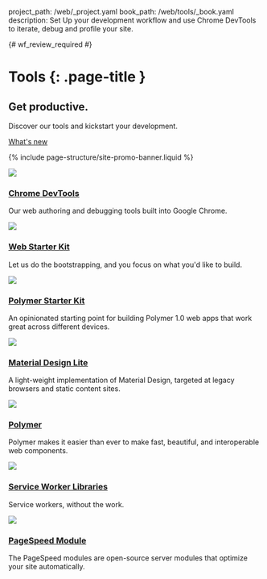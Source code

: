project_path: /web/_project.yaml
book_path: /web/tools/_book.yaml
description: Set Up your development workflow and use Chrome DevTools to iterate, debug and profile your site.

{# wf_review_required #}

# Tools {: .page-title }

<div class="wf-subheading">
  <div class="page-content mdl-grid">
    <div class="mdl-cell mdl-cell--6-col">
      <h2>Get productive.</h2>
    </div>
    <div class="mdl-cell mdl-cell--6-col">
      <p>Discover our tools and kickstart your development.</p>
      <a class="mdl-button mdl-js-button mdl-button--raised mdl-button--accent" href="/web/updates/devtools/">What's new</a>
    </div>
  </div>
</div>

{% include page-structure/site-promo-banner.liquid %}

<div class="page-content">

  <div class="mdl-grid">
    <div class="mdl-cell mdl-cell--6-col">
      <a href="{{site.WFBaseUrl}}/tools/chrome-devtools/"><img src="{{site.WFBaseUrl}}/tools/imgs/chrome-devtools.png"></a>
      <h3 class="mdl-typography--title"><a href="/web/tools/chrome-devtools">Chrome DevTools</a></h3>
      <p>Our web authoring and debugging tools built into Google Chrome.</p>
    </div>
    <div class="mdl-cell mdl-cell--6-col">
      <a href="{{site.WFBaseUrl}}/tools/starter-kit/"><img src="{{site.WFBaseUrl}}/tools/starter-kit/images/thumb.jpg"></a>
      <h3 class="mdl-typography--title"><a href="/web/tools/starter-kit/">Web Starter Kit</a></h3>
      <p>Let us do the bootstrapping, and you focus on what you'd like to build.</p>
    </div>
    <div class="mdl-cell mdl-cell--6-col">
      <a href="{{site.WFBaseUrl}}/tools/polymer-starter-kit/"><img src="{{site.WFBaseUrl}}/tools/polymer-starter-kit/thumb.jpg"></a>
      <h3 class="mdl-typography--title"><a href="/web/tools/polymer-starter-kit/">Polymer Starter Kit</a></h3>
      <p>An opinionated starting point for building Polymer 1.0 web apps that work great across different devices.</p>
    </div>
    <div class="mdl-cell mdl-cell--6-col">
      <a href="http://www.getmdl.io/"><img src="{{site.WFBaseUrl}}/tools/imgs/mdl-thumb.png"></a>
      <h3 class="mdl-typography--title"><a href="http://www.getmdl.io/">Material Design Lite</a></h3>
      <p>A light-weight implementation of Material Design, targeted at legacy browsers and static content sites.</p>
    </div>
    <div class="mdl-cell mdl-cell--6-col">
      <a href="https://www.polymer-project.org"><img src="{{site.WFBaseUrl}}/tools/polymer-starter-kit/thumb_polymer.jpg"></a>
      <h3 class="mdl-typography--title"><a href="https://www.polymer-project.org">Polymer</a></h3>
      <p>Polymer makes it easier than ever to make fast, beautiful, and interoperable web components.</p>
    </div>
    <div class="mdl-cell mdl-cell--6-col">
      <a href="{{site.WFBaseUrl}}/tools/service-worker-libraries/"><img src="{{site.WFBaseUrl}}/tools/service-worker-libraries/thumb.png"></a>
      <h3 class="mdl-typography--title"><a href="{{site.WFBaseUrl}}/tools/service-worker-libraries/">Service Worker Libraries</a></h3>
      <p>Service workers, without the work.</p>
    </div>
    <div class="mdl-cell mdl-cell--6-col">
      <a href="/speed/pagespeed/module/"><img src="{{site.WFBaseUrl}}/tools/imgs/pagespeed.png"></a>
      <h3 class="mdl-typography--title"><a href="/speed/pagespeed/module/">PageSpeed Module</a></h3>
      <p>The PageSpeed modules are open-source server modules that optimize your site automatically.</p>
    </div>
  </div>

</div>
